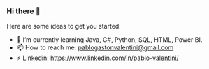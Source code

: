 ### Hi there 👋

Here are some ideas to get you started:

- 🌱 I’m currently learning Java, C#, Python, SQL, HTML, Power BI. 
- 📫 How to reach me: pablogastonvalentini@gmail.com
- ⚡ Linkedin: https://www.linkedin.com/in/pablo-valentini/
